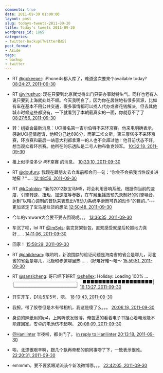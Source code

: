 ```yaml
---
comments: true
date: 2011-09-30 01:00:00
layout: post
slug: todays-tweets-2011-09-30
title: Today's tweets 2011-09-30
wordpress_id: 1865
categories:
- twitter-backup[Twitter备份]
post_format:
- Aside
tags:
- backup
- twitter
---
```





  * RT [@gokeeper](http://twitter.com/gokeeper): iPhone4s都入库了，难道这次要来个available today? [08:24:27, 2011-09-30](http://twitter.com/gfrog/statuses/119568254053261312)





  * RT [@virushuo](http://twitter.com/virushuo): 现在只要到北京就觉得出门只要办事就特生气。同样也老有人说只要到上海就处处不顺。今天我明白了，因为你在居住地有很多资源，比如有车在基本不用公共交通，很多事情都可以找人代办或者花钱解决，但去其他城市时候这些都没有，一下就看到了本朝最真实的一面，你就忍不了了 [08:27:56, 2011-09-30](http://twitter.com/gfrog/statuses/119569130532765696)





  * 转：组委会最新消息：UCI排名第一吉尔伯特不来环京赛。他来电明确表示，感谢UCI盛情邀请，他积分己达698分，而第二埃文斯，第三康塔多不来环京赛，环京赛和最后一站意大利都拿第一的人也不会超过他！他目前状态不好，想当观众看环京赛。他所在的乐透队是二号人物布鲁克领军。 [10:32:18, 2011-09-30](http://twitter.com/gfrog/statuses/119600428496322562)





  * 推上似乎没多少 #环京赛 的消息。 [10:33:10, 2011-09-30](http://twitter.com/gfrog/statuses/119600646990209024)





  * RT [@doufuru](http://twitter.com/doufuru): 我现在跟朋友去仓库前都会问一句：“你会不会把我当性奴关进地窖？”..... [12:48:56, 2011-09-30](http://twitter.com/gfrog/statuses/119634809705340929)





  * RT [@kDolphin](http://twitter.com/kDolphin): “新的2012款宝马M5，将会利用音响系统，根据你当前的速度、引擎转速、扭矩、加速度等参数，在车厢里播放预先录制好的引擎噪音，达到“以精心调制的音轨来表现出V8动力系统平滑而可靠的动作”的目的。”---更加坚定了宝马是烂货的想法 [12:50:48, 2011-09-30](http://twitter.com/gfrog/statuses/119635280339795968)





  * 今年的vmware大会要不要去围观呢。。。 [13:36:35, 2011-09-30](http://twitter.com/gfrog/statuses/119646805263794176)





  * 车沉了呗，lol RT [@ImSyls](http://twitter.com/ImSyls): 装完货架驮包，直观感受就是后轮抓地力真好…… [14:11:06, 2011-09-30](http://twitter.com/gfrog/statuses/119655491700916224)





  * 回家！ [15:58:29, 2011-09-30](http://twitter.com/gfrog/statuses/119682511763800064)





  * RT [@childream](http://twitter.com/childream): 唉哟哟，新浪围脖的验证问题是海南省的省会是哪儿，河北省的省会是哪儿，北极和赤道哪里热……（好难好难～唔～ [15:59:51, 2011-09-30](http://twitter.com/gfrog/statuses/119682857529655297)





  * RT [@sansicheng](http://twitter.com/sansicheng): 哥已经下班RT [@shellex](http://twitter.com/shellex): Holiday: Loading 100% …
┌────────────────────┐
│■■■■■■■■■■■■■■■■■■│
└────────────────────┘ [16:13:27, 2011-09-30](http://twitter.com/gfrog/statuses/119686278320095232)





  * 开车开车，D1次5车5号，嗯。 [18:10:43, 2011-09-30](http://twitter.com/gfrog/statuses/119715789107503104)





  * 我擦，带了胶卷但是木有带相机，我这是傻了么。。。 [20:06:18, 2011-09-30](http://twitter.com/gfrog/statuses/119744876781907969)





  * 身边的妹纸用的ip4，上网听歌发微博，俺苦逼的看着电子书担心着电池能不能撑回家。安卓的电池伤不起啊。 [20:08:09, 2011-09-30](http://twitter.com/gfrog/statuses/119745345977724928)





  * [@Hanliinter](http://twitter.com/Hanliinter) 半夜啦，都关门了。 [in reply to Hanliinter](http://twitter.com/Hanliinter/statuses/119745317498404864) [20:13:18, 2011-09-30](http://twitter.com/gfrog/statuses/119746639295553536)





  * 唉，北漂很艰辛啊，跟几个飘再帝都的前同事唠了下，一致表示很难。 [22:20:31, 2011-09-30](http://twitter.com/gfrog/statuses/119778654162137088)





  * emmmm，要不要紧跟潮流装个新浪微博哪。。。 [22:42:05, 2011-09-30](http://twitter.com/gfrog/statuses/119784081331470336)




